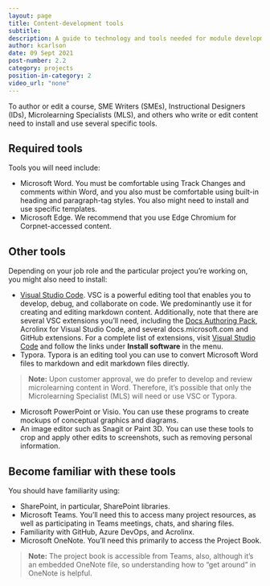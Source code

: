 ```yaml
---
layout: page
title: Content-development tools
subtitle:
description: A guide to technology and tools needed for module development
author: kcarlson
date: 09 Sept 2021
post-number: 2.2
category: projects
position-in-category: 2
video_url: "none"
---
```


To author or edit a course, SME Writers (SMEs), Instructional Designers (IDs), Microlearning Specialists (MLS), and others who write or edit content need to install and use several specific tools.

## Required tools

Tools you will need include:

- Microsoft Word. You must be comfortable using Track Changes and comments within Word, and you also must be comfortable using built-in heading and paragraph-tag styles. You also might need to install and use specific templates. 
- Microsoft Edge. We recommend that you use Edge Chromium for Corpnet-accessed content.

## Other tools

Depending on your job role and the particular project you’re working on, you might also need to install:

- [Visual Studio Code](https://waypointventures.github.io/docs/install/install-vsc.html). VSC is a powerful editing tool that enables you to develop, debug, and collaborate on code. We predominantly use it for creating and editing markdown content. Additionally, note that there are several VSC extensions you’ll need, including the [Docs Authoring Pack](https://waypointventures.github.io/docs/install/install-author-pack.html), Acrolinx for Visual Studio Code, and several docs.microsoft.com and GitHub extensions. For a complete list of extensions, visit [Visual Studio Code](https://waypointventures.github.io/docs/install/install-vsc.html) and follow the links under **Install software** in the menu.
- Typora. Typora is an editing tool you can use to convert Microsoft Word files to markdown and edit markdown files directly.

>**Note:** Upon customer approval, we do prefer to develop and review microlearning content in Word. Therefore, it’s possible that only the Microlearning Specialist (MLS) will need or use VSC or Typora.

- Microsoft PowerPoint or Visio. You can use these programs to create mockups of conceptual graphics and diagrams.
- An image editor such as Snagit or Paint 3D. You can use these tools to crop and apply other edits to screenshots, such as removing personal information.

## Become familiar with these tools

You should have familiarity using:

- SharePoint, in particular, SharePoint libraries.
- Microsoft Teams. You’ll need this to access many project resources, as well as participating in Teams meetings, chats, and sharing files.
- Familiarity with GitHub, Azure DevOps, and Acrolinx.
- Microsoft OneNote. You’ll need this primarily to access the Project Book.

>**Note:** The project book is accessible from Teams, also, although it’s an embedded OneNote file, so understanding how to “get around” in OneNote is helpful.
